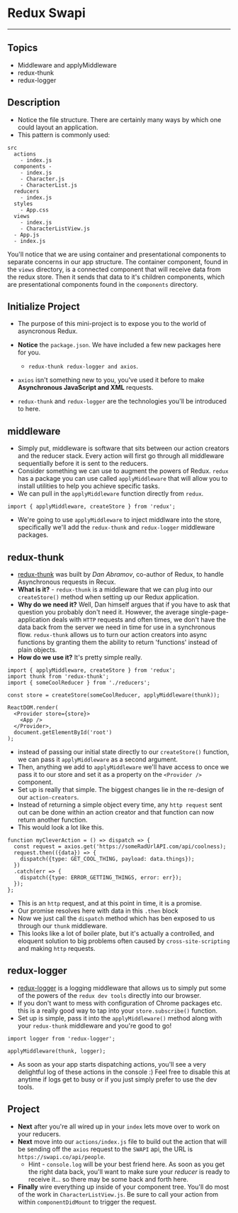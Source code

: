 # Redux Swapi

---

## Topics

- Middleware and applyMiddleware
- redux-thunk
- redux-logger

## Description

- Notice the file structure. There are certainly many ways by which one could layout an application.
- This pattern is commonly used:

```
src
  actions
    - index.js
  components -
    - index.js
    - Character.js
    - CharacterList.js
  reducers
    - index.js
  styles
    - App.css
  views
    - index.js
    - CharacterListView.js
  - App.js
  - index.js
```

You'll notice that we are using container and presentational components to separate concerns in our app structure. The container component, found in the `views` directory, is a connected component that will receive data from the redux store. Then it sends that data to it's children components, which are presentational components found in the `components` directory.

## Initialize Project

- The purpose of this mini-project is to expose you to the world of asyncronous Redux.
- **Notice** the `package.json`. We have included a few new packages here for you.

  - `redux-thunk redux-logger and axios`.

- `axios` isn't something new to you, you've used it before to make **Asynchronous JavaScript and XML** requests.
- `redux-thunk` and `redux-logger` are the technologies you'll be introduced to here.

## middleware

- Simply put, middleware is software that sits between our action creators and the reducer stack. Every action will first go through all middleware sequentially before it is sent to the reducers.
- Consider something we can use to augment the powers of Redux. `redux` has a package you can use called `applyMiddleware` that will allow you to install utilities to help you achieve specific tasks.
- We can pull in the `applyMiddleware` function directly from `redux`.

```
import { applyMiddleware, createStore } from 'redux';
```

- We're going to use `applyMiddleware` to inject middlware into the store, specifically we'll add the `redux-thunk` and `redux-logger` middleware packages.

## redux-thunk

- [redux-thunk](https://github.com/gaearon/redux-thunk) was built by _Dan Abramov_, co-author of Redux, to handle Asynchronous requests in Recux.
- **What is it?** - `redux-thunk` is a middleware that we can plug into our `createStore()` method when setting up our Redux application.
- **Why do we need it?** Well, Dan himself argues that if you have to ask that question you probably don't need it. However, the average single-page-application deals with `HTTP` requests and often times, we don't have the data back from the server we need in time for use in a synchronous flow. `redux-thunk` allows us to turn our action creators into async functions by granting them the ability to return 'functions' instead of plain objects.
- **How do we use it?** It's pretty simple really.

```
import { applyMiddleware, createStore } from 'redux';
import thunk from 'redux-thunk';
import { someCoolReducer } from './reducers';

const store = createStore(someCoolReducer, applyMiddleware(thunk));

ReactDOM.render(
  <Provider store={store}>
    <App />
  </Provider>,
  document.getElementById('root')
);
```

- instead of passing our initial state directly to our `createStore()` function, we can pass it `applyMiddleware` as a second argument.
- Then, anything we add to `applyMiddleware` we'll have access to once we pass it to our store and set it as a property on the `<Provider />` component.
- Set up is really that simple. The biggest changes lie in the re-design of our `action-creators`.
- Instead of returning a simple object every time, any `http request` sent out can be done within an action creator and that function can now return another function.
- This would look a lot like this.

```
function myCleverAction = () => dispatch => {
  const request = axios.get('https://someRadUrlAPI.com/api/coolness);
  request.then(({data}) => {
    dispatch({type: GET_COOL_THING, payload: data.things});
  })
  .catch(err => {
    dispatch({type: ERROR_GETTING_THINGS, error: err});
  });
};
```

- This is an `http` request, and at this point in time, it is a promise.
- Our promise resolves here with data in this `.then` block
- Now we just call the `dispatch` method which has ben exposed to us through our `thunk` middleware.
- This looks like a lot of boiler plate, but it's actually a controlled, and eloquent solution to big problems often caused by `cross-site-scripting` and making `http` requests.

## redux-logger

- [redux-logger](https://github.com/evgenyrodionov/redux-logger) is a logging middleware that allows us to simply put some of the powers of the `redux dev tools` directly into our browser.
- If you don't want to mess with configuration of Chrome packages etc. this is a really good way to tap into your `store.subscribe()` function.
- Set up is simple, pass it into the `applyMiddleware()` method along with your `redux-thunk` middleware and you're good to go!

```
import logger from 'redux-logger';

applyMiddleware(thunk, logger);
```

- As soon as your app starts dispatching actions, you'll see a very delightful log of these actions in the console :) Feel free to disable this at anytime if logs get to busy or if you just simply prefer to use the dev tools.

## Project

<!-- - Your project here is to build a `react-redux` application that will request some data from a 3rd party api. -->
<!-- - go ahead and run an `npm install` or `yarn` to get what you need installed here. -->
<!-- - **Start** in `src/index.js`. We'll need to pull in the appropriate packages. -->
- **Next** after you're all wired up in your `index` lets move over to work on your reducers.
- **Next** move into our `actions/index.js` file to build out the action that will be sending off the `axios` request to the `SWAPI` api, the URL is `https://swapi.co/api/people`.
  - Hint - `console.log` will be your best friend here. As soon as you get the right data back, you'll want to make sure your _reducer_ is ready to receive it... so there may be some back and forth here.
- **Finally** wire everything up inside of your component tree. You'll do most of the work in `CharacterListView.js`. Be sure to call your action from within `componentDidMount` to trigger the request.
